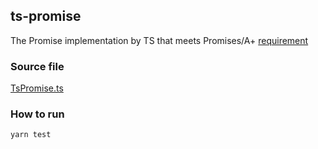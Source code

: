 ## ts-promise

The Promise implementation by TS that meets Promises/A+ [requirement](https://promisesaplus.com/) 


### Source file 
[TsPromise.ts](https://github.com/josh-mo/ts-promise/blob/main/TsPromise.ts)

### How to run 
```
yarn test
```
